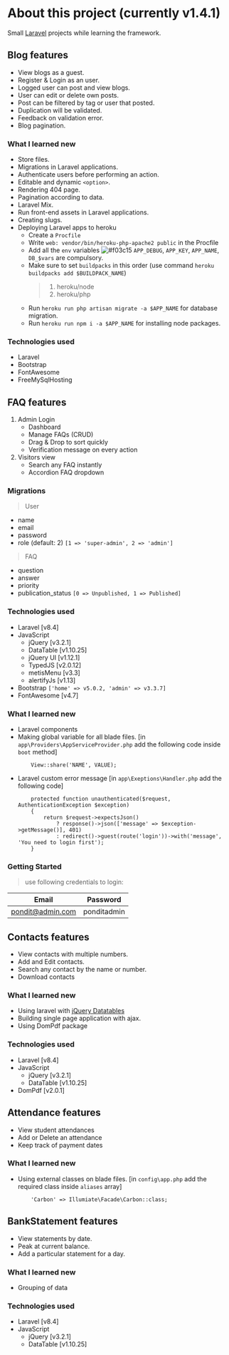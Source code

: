 # About this project (currently v1.4.1)
Small [Laravel](https://laravel.com/) projects while learning the framework.


## Blog features
- View blogs as a guest.
- Register & Login as an user.
- Logged user can post and view blogs.
- User can edit or delete own posts.
- Post can be filtered by tag or user that posted.
- Duplication will be validated.
- Feedback on validation error.
- Blog pagination.

### What I learned new
- Store files.
- Migrations in Laravel applications.
- Authenticate users before performing an action.
- Editable and dynamic `<option>`.
- Rendering 404 page.
- Pagination according to data.
- Laravel Mix.
- Run front-end assets in Laravel applications.
- Creating slugs.
- Deploying Laravel apps to heroku
    - Create a `Procfile`
    - Write `web: vendor/bin/heroku-php-apache2 public` in the Procfile
    - Add all the `env` variables ![#f03c15](https://via.placeholder.com/15/f03c15/000000?text=+) `APP_DEBUG`, `APP_KEY`, `APP_NAME`, `DB_$vars` are compulsory.
    - Make sure to set `buildpacks` in this order (use command `heroku buildpacks add $BUILDPACK_NAME`)
        > 1. heroku/node
        > 2. heroku/php 
    - Run `heroku run php artisan migrate -a $APP_NAME` for database migration.
    - Run `heroku run npm i -a $APP_NAME` for installing node packages.

### Technologies used
- Laravel
- Bootstrap
- FontAwesome
- FreeMySqlHosting

## FAQ features
1. Admin Login
    - Dashboard
    - Manage FAQs (CRUD)
    - Drag & Drop to sort quickly
    - Verification message on every action
2. Visitors view
    - Search any FAQ instantly
    - Accordion FAQ dropdown

### Migrations
> User
- name
- email
- password
- role (default: 2) `[1 => 'super-admin', 2 => 'admin']`
> FAQ
- question
- answer
- priority
- publication_status `[0 => Unpublished, 1 => Published]`

### Technologies used
- Laravel [v8.4]
- JavaScript
    - jQuery [v3.2.1]
    - DataTable [v1.10.25]
    - jQuery UI [v1.12.1]
    - TypedJS [v2.0.12]
    - metisMenu [v3.3]
    - alertifyJs [v1.13]
- Bootstrap `['home' => v5.0.2, 'admin' => v3.3.7]`
- FontAwesome [v4.7]

### What I learned new
- Laravel components
- Making global variable for all blade files.
    [in `app\Providers\AppServiceProvider.php` add the following code inside `boot` method]
    ```
        View::share('NAME', VALUE);
    ```
- Laravel custom error message
    [in `app\Exeptions\Handler.php` add the following code]
    ```
        protected function unauthenticated($request, AuthenticationException $exception)
        {
            return $request->expectsJson()
                ? response()->json(['message' => $exception->getMessage()], 401)
                : redirect()->guest(route('login'))->with('message', 'You need to login first');
        }
    ```

### Getting Started
> use following credentials to login:

|**Email**       | **Password** |
|----------------|--------------|
|pondit@admin.com|ponditadmin   |

## Contacts features
- View contacts with multiple numbers.
- Add and Edit contacts.
- Search any contact by the name or number.
- Download contacts

### What I learned new
- Using laravel with [jQuery Datatables](https://datatables.net)
- Building single page application with ajax.
- Using DomPdf package

### Technologies used
- Laravel [v8.4]
- JavaScript
    - jQuery [v3.2.1]
    - DataTable [v1.10.25]
- DomPdf [v2.0.1]
## Attendance features
- View student attendances
- Add or Delete an attendance
- Keep track of payment dates

### What I learned new
- Using external classes on blade files.
    [in `config\app.php` add the required class inside `aliases` array]
    ```
        'Carbon' => Illumiate\Facade\Carbon::class;
    ```

## BankStatement features
- View statements by date.
- Peak at current balance.
- Add a particular statement for a day.

### What I learned new
- Grouping of data

### Technologies used
- Laravel [v8.4]
- JavaScript
    - jQuery [v3.2.1]
    - DataTable [v1.10.25]